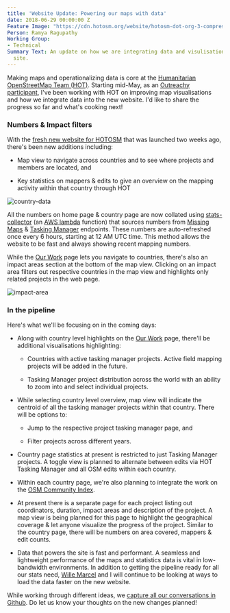 ```yaml
---
title: 'Website Update: Powering our maps with data'
date: 2018-06-29 00:00:00 Z
Feature Image: "https://cdn.hotosm.org/website/hotosm-dot-org-3-compressor.png"
Person: Ramya Ragupathy
Working Group:
- Technical
Summary Text: An update on how we are integrating data and visulisations across the
  site.
---
```


Making maps and operationalizing data is core at the [Humanitarian OpenStreetMap Team (HOT)](https://www.hotosm.org/). Starting mid-May, as an [Outreachy participant](https://www.outreachy.org/), I've been working with HOT on improving map visualisations and how we integrate data into the new website. I'd like to share the progress so far and what's cooking next!

### Numbers & Impact filters

With the [fresh new website for HOTOSM](https://www.hotosm.org/updates/a-fresh-look-for-hotosm-dot-org/) that was launched two weeks ago, there's been new additions including:

* Map view to navigate across countries and to see where projects and members are located, and

* Key statistics on mappers & edits to give an overview on the mapping activity within that country through HOT

![country-data](https://cdn.hotosm.org/website/data-driven-maps-country.png)

All the numbers on home page & country page are now collated using [stats-collector](https://github.com/hotosm/stats-collector ) (an [AWS lambda](https://docs.aws.amazon.com/lambda/latest/dg/welcome.html) function) that sources numbers from [Missing Maps](https://www.missingmaps.org/) & [Tasking Manager](https://tasks.hotosm.org/) endpoints. These numbers are auto-refreshed once every 6 hours, starting at 12 AM UTC time. This method allows the website to be fast and always showing recent mapping numbers.

While the [Our Work](https://www.hotosm.org/our-work) page lets you navigate to countries, there's also an impact areas section at the bottom of the map view. Clicking on an impact area filters out respective countries in the map view and highlights only related projects in the web page.

![impact-area](https://cdn.hotosm.org/website/data-driven-maps-impact-area.gif)

### In the pipeline

Here's what we'll be focusing on in the coming days:

* Along with country level highlights on the [Our Work](https://www.hotosm.org/our-work) page, there'll be additional visualisations highlighting:

  - Countries with active tasking manager projects. Active field mapping projects will be added in the future. 

  - Tasking Manager project distribution across the world with an ability to zoom into and select individual projects.


* While selecting country level overview, map view will indicate the centroid of all the tasking manager projects within that country. There will be options to: 

  - Jump to the respective project tasking manager page, and

  - Filter projects across different years.

* Country page statistics at present is restricted to just Tasking Manager projects. A toggle view is planned to alternate between edits via HOT Tasking Manager and all OSM edits within each country. 

* Within each country page, we're also planning to integrate the work on the [OSM Community Index](https://github.com/osmlab/osm-community-index).

* At present there is a separate page for each project listing out coordinators, duration, impact areas and description of the project. A map view is being planned for this page to highlight the geographical coverage & let anyone visualize the progress of the project. Similar to the country page, there will be numbers on area covered, mappers & edit counts.

* Data that powers the site is fast and performant. A seamless and lightweight performance of the maps and statistics data is vital in low-bandwidth environments. In addition to getting the pipeline ready for all our stats need, [Wille Marcel](https://www.hotosm.org/people/wille-marcel/) and I will continue to be looking at ways to load the data faster on the new website.

While working through different ideas, we [capture all our conversations in Github](https://github.com/hotosm/hotosm-website/issues). Do let us know your thoughts on the new changes planned!
